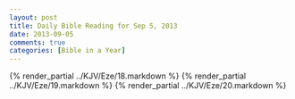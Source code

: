 ```yaml
---
layout: post
title: Daily Bible Reading for Sep 5, 2013
date: 2013-09-05
comments: true
categories: [Bible in a Year]
---
```

{% render_partial ../KJV/Eze/18.markdown %}
{% render_partial ../KJV/Eze/19.markdown %}
{% render_partial ../KJV/Eze/20.markdown %}
